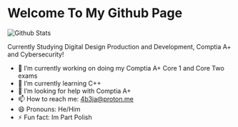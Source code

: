 # Welcome To My Github Page

<img src="https://github-readme-streak-stats.herokuapp.com?user=4b3j&theme=blueberry_duo" alt="Github Stats" align="center">

Currently Studying Digital Design Production and Development, Comptia A+ and Cybersecurity!

- 🔭 I’m currently working on doing my Comptia A+ Core 1 and Core Two exams
- 🌱 I’m currently learning C++
- 🤔 I’m looking for help with Comptia A+
- 📫 How to reach me: 4b3ja@proton.me
- 😄 Pronouns: He/Him
- ⚡ Fun fact: Im Part Polish
